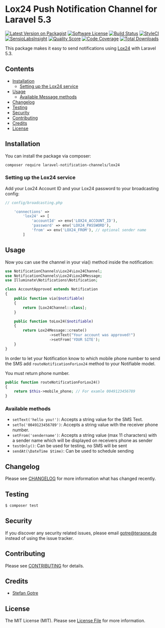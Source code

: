 # Lox24 Push Notification Channel for Laravel 5.3

[![Latest Version on Packagist](https://img.shields.io/packagist/v/laravel-notification-channels/lox24.svg?style=flat-square)](https://packagist.org/packages/laravel-notification-channels/lox24)
[![Software License](https://img.shields.io/badge/license-MIT-brightgreen.svg?style=flat-square)](LICENSE.md)
[![Build Status](https://img.shields.io/travis/laravel-notification-channels/lox24/master.svg?style=flat-square)](https://travis-ci.org/laravel-notification-channels/lox24)
[![StyleCI](https://styleci.io/repos/:style_ci_id/shield)](https://styleci.io/repos/:style_ci_id)
[![SensioLabsInsight](https://img.shields.io/sensiolabs/i/36d2ff4a-89b7-445d-8d9d-bfab0bc91e20.svg?style=flat-square)](https://insight.sensiolabs.com/projects/36d2ff4a-89b7-445d-8d9d-bfab0bc91e20)
[![Quality Score](https://img.shields.io/scrutinizer/g/laravel-notification-channels/lox24.svg?style=flat-square)](https://scrutinizer-ci.com/g/laravel-notification-channels/lox24)
[![Code Coverage](https://img.shields.io/scrutinizer/coverage/g/laravel-notification-channels/lox24/master.svg?style=flat-square)](https://scrutinizer-ci.com/g/laravel-notification-channels/lox24/?branch=master)
[![Total Downloads](https://img.shields.io/packagist/dt/laravel-notification-channels/lox24.svg?style=flat-square)](https://packagist.org/packages/laravel-notification-channels/lox24)

This package makes it easy to send notifications using [Lox24](https://www.lox24.eu) with Laravel 5.3.

## Contents

- [Installation](#installation)
	- [Setting up the Lox24 service](#setting-up-the-Lox24-service)
- [Usage](#usage)
	- [Available Message methods](#available-message-methods)
- [Changelog](#changelog)
- [Testing](#testing)
- [Security](#security)
- [Contributing](#contributing)
- [Credits](#credits)
- [License](#license)


## Installation

You can install the package via composer:

``` bash
composer require laravel-notification-channels/lox24
```

### Setting up the Lox24 service

Add your Lox24 Account ID and your Lox24 password to your broadcasting config:

```php
// config/broadcasting.php

    'connections' =>
        'lox24' => [
            'accountId' => env('LOX24_ACCOUNT_ID'),
            'password' => env('LOX24_PASSWORD'),
            'from' => env('LOX24_FROM'), // optional sender name
        ]
```

## Usage

Now you can use the channel in your via() method inside the notification:


```php
use NotificationChannels\Lox24\Lox24Channel;
use NotificationChannels\Lox24\Lox24Message;
use Illuminate\Notifications\Notification;

class AccountApproved extends Notification
{
    public function via($notifiable)
    {
        return [Lox24Channel::class];
    }

    public function toLox24($notifiable)
    {
        return Lox24Message::create()
                    ->setText("Your account was approved!")
                    ->setFrom('YOUR SITE');
    }
}
```


In order to let your Notification know to which mobile phone number to send the SMS add  `routeNotificationForLox24` method to your Notifiable model.

You must return phone number.

```php
public function routeNotificationForLox24()
{
    return $this->mobile_phone; // For examle 0049123456789
}
```


### Available methods

- `setText('hello you!')`: Accepts a string value for the SMS Text.
- `setTo('0049123456789')`: Accepts a string value with the receiver phone number.
- `setFrom('sendername')`: Accepts a string value (max 11 characters) with a sender name which will be displayed on receivers phone as sender
- `testOnly()`: Can be used for testing, no SMS will be sent
- `sendAt(\DateTime $time)`: Can be used to schedule sending

## Changelog

Please see [CHANGELOG](CHANGELOG.md) for more information what has changed recently.

## Testing

``` bash
$ composer test
```

## Security

If you discover any security related issues, please email gotre@teraone.de instead of using the issue tracker.

## Contributing

Please see [CONTRIBUTING](CONTRIBUTING.md) for details.

## Credits

- [Stefan Gotre](https://github.com/sgotre)

## License

The MIT License (MIT). Please see [License File](LICENSE.md) for more information.
